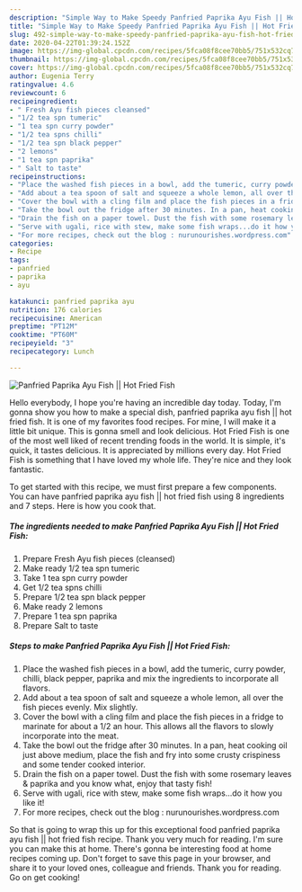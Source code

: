 ```yaml
---
description: "Simple Way to Make Speedy Panfried Paprika Ayu Fish || Hot Fried Fish"
title: "Simple Way to Make Speedy Panfried Paprika Ayu Fish || Hot Fried Fish"
slug: 492-simple-way-to-make-speedy-panfried-paprika-ayu-fish-hot-fried-fish
date: 2020-04-22T01:39:24.152Z
image: https://img-global.cpcdn.com/recipes/5fca08f8cee70bb5/751x532cq70/panfried-paprika-ayu-fish-hot-fried-fish-recipe-main-photo.jpg
thumbnail: https://img-global.cpcdn.com/recipes/5fca08f8cee70bb5/751x532cq70/panfried-paprika-ayu-fish-hot-fried-fish-recipe-main-photo.jpg
cover: https://img-global.cpcdn.com/recipes/5fca08f8cee70bb5/751x532cq70/panfried-paprika-ayu-fish-hot-fried-fish-recipe-main-photo.jpg
author: Eugenia Terry
ratingvalue: 4.6
reviewcount: 6
recipeingredient:
- " Fresh Ayu fish pieces cleansed"
- "1/2 tea spn tumeric"
- "1 tea spn curry powder"
- "1/2 tea spns chilli"
- "1/2 tea spn black pepper"
- "2 lemons"
- "1 tea spn paprika"
- " Salt to taste"
recipeinstructions:
- "Place the washed fish pieces in a bowl, add the tumeric, curry powder, chilli, black pepper, paprika and mix the ingredients to incorporate all flavors."
- "Add about a tea spoon of salt and squeeze a whole lemon, all over the fish pieces evenly. Mix slightly."
- "Cover the bowl with a cling film and place the fish pieces in a fridge to marinate for about a 1/2 an hour. This allows all the flavors to slowly incorporate into the meat."
- "Take the bowl out the fridge after 30 minutes. In a pan, heat cooking oil just above medium, place the fish and fry into some crusty crispiness and some tender cooked interior."
- "Drain the fish on a paper towel. Dust the fish with some rosemary leaves &amp; paprika and you know what, enjoy that tasty fish!"
- "Serve with ugali, rice with stew, make some fish wraps...do it how you like it!"
- "For more recipes, check out the blog : nurunourishes.wordpress.com"
categories:
- Recipe
tags:
- panfried
- paprika
- ayu

katakunci: panfried paprika ayu 
nutrition: 176 calories
recipecuisine: American
preptime: "PT12M"
cooktime: "PT60M"
recipeyield: "3"
recipecategory: Lunch

---
```



![Panfried Paprika Ayu Fish || Hot Fried Fish](https://img-global.cpcdn.com/recipes/5fca08f8cee70bb5/751x532cq70/panfried-paprika-ayu-fish-hot-fried-fish-recipe-main-photo.jpg)

Hello everybody, I hope you're having an incredible day today. Today, I'm gonna show you how to make a special dish, panfried paprika ayu fish || hot fried fish. It is one of my favorites food recipes. For mine, I will make it a little bit unique. This is gonna smell and look delicious.
 Hot Fried Fish is one of the most well liked of recent trending foods in the world. It is simple, it's quick, it tastes delicious. It is appreciated by millions every day.  Hot Fried Fish is something that I have loved my whole life. They're nice and they look fantastic.


To get started with this recipe, we must first prepare a few components. You can have panfried paprika ayu fish || hot fried fish using 8 ingredients and 7 steps. Here is how you cook that.

<!--inarticleads1-->

##### The ingredients needed to make Panfried Paprika Ayu Fish || Hot Fried Fish:

1. Prepare  Fresh Ayu fish pieces (cleansed)
1. Make ready 1/2 tea spn tumeric
1. Take 1 tea spn curry powder
1. Get 1/2 tea spns chilli
1. Prepare 1/2 tea spn black pepper
1. Make ready 2 lemons
1. Prepare 1 tea spn paprika
1. Prepare  Salt to taste




<!--inarticleads2-->

##### Steps to make Panfried Paprika Ayu Fish || Hot Fried Fish:

1. Place the washed fish pieces in a bowl, add the tumeric, curry powder, chilli, black pepper, paprika and mix the ingredients to incorporate all flavors.
1. Add about a tea spoon of salt and squeeze a whole lemon, all over the fish pieces evenly. Mix slightly.
1. Cover the bowl with a cling film and place the fish pieces in a fridge to marinate for about a 1/2 an hour. This allows all the flavors to slowly incorporate into the meat.
1. Take the bowl out the fridge after 30 minutes. In a pan, heat cooking oil just above medium, place the fish and fry into some crusty crispiness and some tender cooked interior.
1. Drain the fish on a paper towel. Dust the fish with some rosemary leaves &amp; paprika and you know what, enjoy that tasty fish!
1. Serve with ugali, rice with stew, make some fish wraps...do it how you like it!
1. For more recipes, check out the blog : nurunourishes.wordpress.com




So that is going to wrap this up for this exceptional food panfried paprika ayu fish || hot fried fish recipe. Thank you very much for reading. I'm sure you can make this at home. There's gonna be interesting food at home recipes coming up. Don't forget to save this page in your browser, and share it to your loved ones, colleague and friends. Thank you for reading. Go on get cooking!
